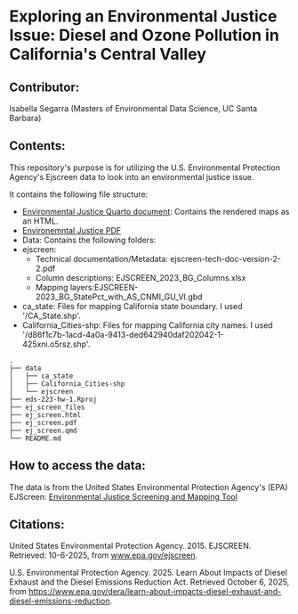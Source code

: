 
# Exploring an Environmental Justice Issue: Diesel and Ozone Pollution in California's Central Valley

## Contributor:

Isabella Segarra (Masters of Environmental Data Science, UC Santa
Barbara)

## Contents:

This repository's purpose is for utilizing the U.S. Environmental Protection Agency's Ejscreen data to look into an environmental justice issue. 

It contains the following file structure:
- [Environmental Justice Quarto
document](https://github.com/IsabellaSegarra/eds-223-hw-1/blob/f5bfff77f71c3dc81526d8b009e64002b65a18bf/ej_screen.qmd):
Contains the rendered maps as an HTML. 
- [Environemntal Justice
PDF](https://github.com/IsabellaSegarra/environmental-injustice/blob/111dff81c918ee6bfeadb9600523c2b47438317e/ej_screen.pdf) 
- Data: Contains the following folders: 
- ejscreen:
  - Technical documentation/Metadata: ejscreen-tech-doc-version-2-2.pdf 
  - Column descriptions: EJSCREEN_2023_BG_Columns.xlsx 
  - Mapping layers:EJSCREEN-2023_BG_StatePct_with_AS_CNMI_GU_VI.gbd 
- ca_state: Files for mapping California state boundary. I used '/CA_State.shp'.
- California_Cities-shp: Files for mapping California city names. I used '/d86f1c7b-1acd-4a0a-9413-ded642940daf202042-1-425xni.o5rsz.shp'. 

```text
.
├── data
│   ├── ca_state
│   ├── California_Cities-shp
│   └── ejscreen
├── eds-223-hw-1.Rproj
├── ej_screen_files
├── ej_screen.html
├── ej_screen.pdf
├── ej_screen.qmd
└── README.md
```

## How to access the data:

The data is from the United States Environmental Protection Agency's
(EPA) EJScreen: [Environmental Justice Screening and Mapping Tool](https://www.epa.gov/ejscreen)

## Citations: 
United States Environmental Protection Agency. 2015. EJSCREEN. Retrieved: 10-6-2025, from www.epa.gov/ejscreen.

U.S. Environmental Protection Agency. 2025. Learn About Impacts of Diesel Exhaust and the Diesel Emissions Reduction Act. Retrieved October 6, 2025, from https://www.epa.gov/dera/learn-about-impacts-diesel-exhaust-and-diesel-emissions-reduction. 